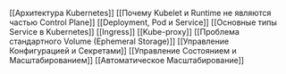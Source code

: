 [[Архитектура Kubernetes]]
[[Почему Kubelet и Runtime не являются частью Control Plane]]
[[Deployment, Pod и Service]]
[[Основные типы Service в Kubernetes]]
[[Ingress]]
[[Kube-proxy]]
[[Проблема стандартного Volume (Ephemeral Storage)]]
[[Управление Конфигурацией и Секретами]]
[[Управление Состоянием и Масштабированием]]
[[Автоматическое Масштабирование]]
